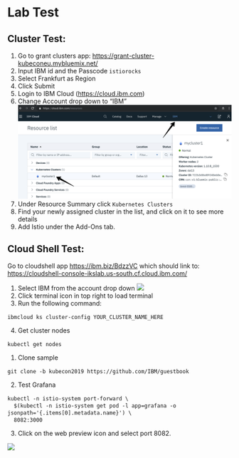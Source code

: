 # Lab Test
## Cluster Test:
1. Go to grant clusters app: https://grant-cluster-kubeconeu.mybluemix.net/
2. Input IBM id and the Passcode `istiorocks`
3. Select Frankfurt as Region
4. Click Submit
5. Login to IBM Cloud (https://cloud.ibm.com)
6. Change Account drop down to “IBM”
    ![](README_images/dashboard.png)
7. Under Resource Summary click `Kubernetes Clusters`
8. Find your newly assigned cluster in the list, and click on it to see more details
9. Add Istio under the Add-Ons tab.
    
## Cloud Shell Test:
Go to cloudshell app https://ibm.biz/BdzzVC which should link to: https://cloudshell-console-ikslab.us-south.cf.cloud.ibm.com/

1. Select IBM from the account drop down
   ![](../README_images/cloudshell.png)
2. Click terminal icon in top right to load terminal
3. Run the following command:
```
ibmcloud ks cluster-config YOUR_CLUSTER_NAME_HERE
```
4. Get cluster nodes
```
kubectl get nodes
```
1. Clone sample 
```
git clone -b kubecon2019 https://github.com/IBM/guestbook
```
2. Test Grafana
```
kubectl -n istio-system port-forward \
  $(kubectl -n istio-system get pod -l app=grafana -o jsonpath='{.items[0].metadata.name}') \
  8082:3000
```
3. Click on the web preview icon and select port 8082.

![](../README_images/grafana.png)
